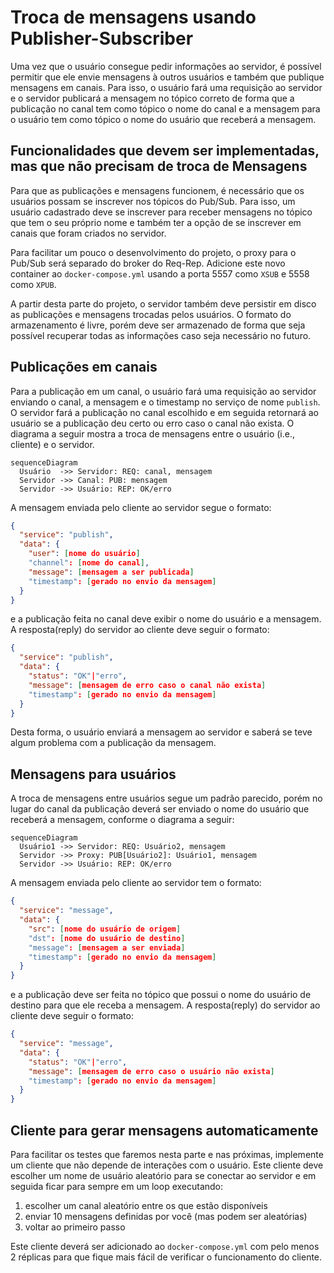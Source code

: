 # Troca de mensagens usando Publisher-Subscriber

Uma vez que o usuário consegue pedir informações ao servidor, é possível permitir que ele envie mensagens à outros usuários e também que publique mensagens em canais. Para isso, o usuário fará uma requisição ao servidor e o servidor publicará a mensagem no tópico correto de forma que a publicação no canal tem como tópico o nome do canal e a mensagem para o usuário tem como tópico o nome do usuário que receberá a mensagem.

## Funcionalidades que devem ser implementadas, mas que não precisam de troca de Mensagens

Para que as publicações e mensagens funcionem, é necessário que os usuários possam se inscrever nos tópicos do Pub/Sub. Para isso, um usuário cadastrado deve se inscrever para receber mensagens no tópico que tem o seu próprio nome e também ter a opção de se inscrever em canais que foram criados no servidor.

Para facilitar um pouco o desenvolvimento do projeto, o proxy para o Pub/Sub será separado do broker do Req-Rep. Adicione este novo container ao `docker-compose.yml` usando a porta 5557 como `XSUB` e 5558 como `XPUB`.

A partir desta parte do projeto, o servidor também deve persistir em disco as publicações e mensagens trocadas pelos usuários. O formato do armazenamento é livre, porém deve ser armazenado de forma que seja possível recuperar todas as informações caso seja necessário no futuro.

## Publicações em canais

Para a publicação em um canal, o usuário fará uma requisição ao servidor enviando o canal, a mensagem e o timestamp no serviço de nome `publish`. O servidor fará a publicação no canal escolhido e em seguida retornará ao usuário se a publicação deu certo ou erro caso o canal não exista. O diagrama a seguir mostra a troca de mensagens entre o usuário (i.e., cliente) e o servidor.

```mermaid
sequenceDiagram
  Usuário  ->> Servidor: REQ: canal, mensagem
  Servidor ->> Canal: PUB: mensagem
  Servidor ->> Usuário: REP: OK/erro
```

A mensagem enviada pelo cliente ao servidor segue o formato:
```json
{
  "service": "publish",
  "data": {
    "user": [nome do usuário]
    "channel": [nome do canal],
    "message": [mensagem a ser publicada]
    "timestamp": [gerado no envio da mensagem]
  }
}
```
e a publicação feita no canal deve exibir o nome do usuário e a  mensagem. A resposta(reply) do servidor ao cliente deve seguir o formato:
```json
{
  "service": "publish",
  "data": {
    "status": "OK"|"erro",
    "message": [mensagem de erro caso o canal não exista]
    "timestamp": [gerado no envio da mensagem]
  }
}
```

Desta forma, o usuário enviará a mensagem ao servidor e saberá se teve algum problema com a publicação da mensagem.

## Mensagens para usuários

A troca de mensagens entre usuários segue um padrão parecido, porém no lugar do canal da publicação deverá ser enviado o nome do usuário que receberá a mensagem, conforme o diagrama a seguir:
```mermaid
sequenceDiagram
  Usuário1 ->> Servidor: REQ: Usuário2, mensagem
  Servidor ->> Proxy: PUB[Usuário2]: Usuário1, mensagem
  Servidor ->> Usuário: REP: OK/erro
```

A mensagem enviada pelo cliente ao servidor tem o formato:
```json
{
  "service": "message",
  "data": {
    "src": [nome do usuário de origem]
    "dst": [nome do usuário de destino]
    "message": [mensagem a ser enviada]
    "timestamp": [gerado no envio da mensagem]
  }
}
```
e a publicação deve ser feita no tópico que possui o nome do usuário de destino para que ele receba a mensagem. A resposta(reply) do servidor ao cliente deve seguir o formato:
```json
{
  "service": "message",
  "data": {
    "status": "OK"|"erro",
    "message": [mensagem de erro caso o usuário não exista]
    "timestamp": [gerado no envio da mensagem]
  }
}
```

## Cliente para gerar mensagens automaticamente

Para facilitar os testes que faremos nesta parte e nas próximas, implemente um cliente que não depende de interações com o usuário. Este cliente deve escolher um nome de usuário aleatório para se conectar ao servidor e em seguida ficar para sempre em um loop executando:
1. escolher um canal aleatório entre os que estão disponíveis
2. enviar 10 mensagens definidas por você (mas podem ser aleatórias)
3. voltar ao primeiro passo

Este cliente deverá ser adicionado ao `docker-compose.yml` com pelo menos 2 réplicas para que fique mais fácil de verificar o funcionamento do cliente.
